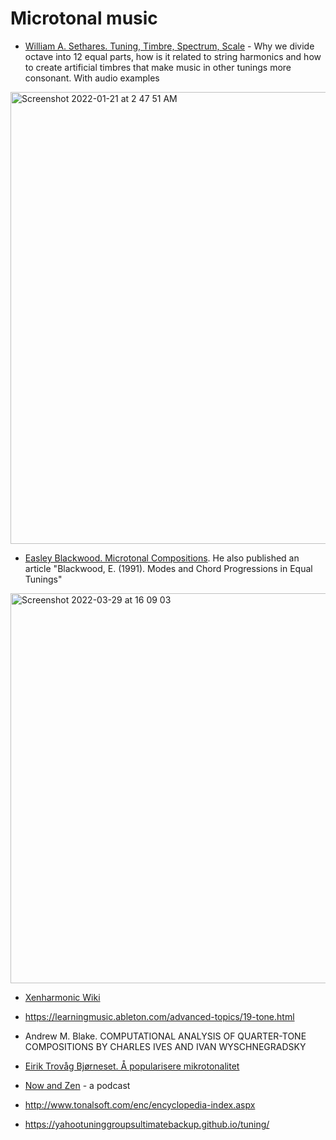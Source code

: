 Microtonal music
===

- [William A. Sethares. Tuning, Timbre, Spectrum, Scale](https://sethares.engr.wisc.edu/ttss.html) - Why we divide octave into 12 equal parts, how is it related to string harmonics and how to create artificial timbres that make music in other tunings more consonant. With audio examples

<img width="723" alt="Screenshot 2022-01-21 at 2 47 51 AM" src="https://user-images.githubusercontent.com/1491908/150440160-dbadacde-f65d-4cba-9f71-9cfd257eb908.png">

- [Easley Blackwood. Microtonal Compositions](https://www.youtube.com/watch?v=HbuFPpiJL1o). He also published an article "Blackwood, E. (1991). Modes and Chord Progressions in Equal Tunings"

<img width="624" alt="Screenshot 2022-03-29 at 16 09 03" src="https://user-images.githubusercontent.com/1491908/160588361-ad7e83ca-2aab-41ac-8647-c95a309be9e7.png">

- [Xenharmonic Wiki](https://en.xen.wiki/)

- https://learningmusic.ableton.com/advanced-topics/19-tone.html

- Andrew M. Blake. COMPUTATIONAL ANALYSIS OF QUARTER-TONE COMPOSITIONS BY CHARLES IVES AND IVAN WYSCHNEGRADSKY

- [Eirik Trovåg Bjørneset. Å popularisere mikrotonalitet](https://ntnuopen.ntnu.no/ntnu-xmlui/bitstream/handle/11250/3016082/no.ntnu:inspera:109865999:36898794.pdf?sequence=1)

- [Now and Zen](https://nowandxen.libsyn.com/) - a podcast

- http://www.tonalsoft.com/enc/encyclopedia-index.aspx

- https://yahootuninggroupsultimatebackup.github.io/tuning/
